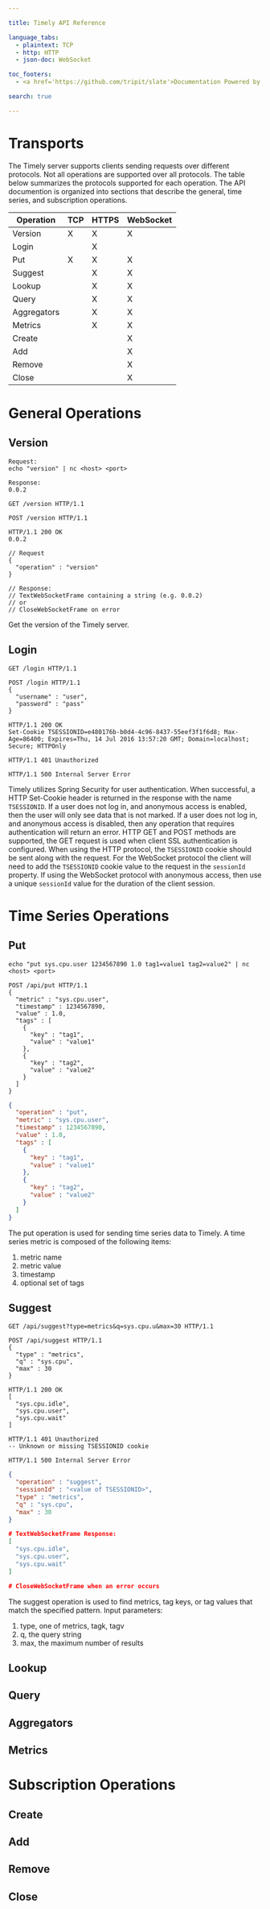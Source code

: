 ```yaml
---

title: Timely API Reference

language_tabs:
  - plaintext: TCP
  - http: HTTP
  - json-doc: WebSocket

toc_footers:
  - <a href='https://github.com/tripit/slate'>Documentation Powered by Slate</a>

search: true

---
```


# Transports

The Timely server supports clients sending requests over different protocols. Not all operations are supported over all protocols. The table below summarizes the protocols supported for each operation. The API documention is organized into sections that describe the general, time series, and subscription operations. 

Operation | TCP | HTTPS | WebSocket
----------|-----|-------|----------
Version     | X | X | X
Login       |   | X | 
Put         | X | X | X
Suggest     |   | X | X
Lookup      |   | X | X
Query       |   | X | X
Aggregators |   | X | X
Metrics     |   | X | X
Create      |   |   | X
Add         |   |   | X
Remove      |   |   | X
Close       |   |   | X

# General Operations

## Version

```plaintext
Request:
echo "version" | nc <host> <port>

Response:
0.0.2
```

```http
GET /version HTTP/1.1
```

```http
POST /version HTTP/1.1
```

```http
HTTP/1.1 200 OK
0.0.2
```

```json-doc
// Request
{
  "operation" : "version"
}

// Response:
// TextWebSocketFrame containing a string (e.g. 0.0.2)
// or
// CloseWebSocketFrame on error
```

Get the version of the Timely server.

## Login

```http
GET /login HTTP/1.1
```

```http
POST /login HTTP/1.1
{
  "username" : "user",
  "password" : "pass"
}
```

```http
HTTP/1.1 200 OK
Set-Cookie TSESSIONID=e480176b-b0d4-4c96-8437-55eef3f1f6d8; Max-Age=86400; Expires=Thu, 14 Jul 2016 13:57:20 GMT; Domain=localhost; Secure; HTTPOnly
```

```http
HTTP/1.1 401 Unauthorized
```

```http
HTTP/1.1 500 Internal Server Error
```

Timely utilizes Spring Security for user authentication. When successful, a HTTP Set-Cookie header is returned in the response with the name `TSESSIONID`. If a user does not log in, and anonymous access is enabled, then the user will only see data that is not marked. If a user does not log in, and anonymous access is disabled, then any operation that requires authentication will return an error. HTTP GET and POST methods are supported, the GET request is used when client SSL authentication is configured. When using the HTTP protocol, the `TSESSIONID` cookie should be sent along with the request. For the WebSocket protocol the client will need to add the `TSESSIONID` cookie value to the request in the `sessionId` property. If using the WebSocket protocol with anonymous access, then use a unique `sessionId` value for the duration of the client session.

# Time Series Operations

## Put

```plaintext
echo "put sys.cpu.user 1234567890 1.0 tag1=value1 tag2=value2" | nc <host> <port>
```

```http
POST /api/put HTTP/1.1
{
  "metric" : "sys.cpu.user",
  "timestamp" : 1234567890,
  "value" : 1.0,
  "tags" : [
    {
      "key" : "tag1",
      "value" : "value1"
    },
    {
      "key" : "tag2",
      "value" : "value2"
    }
  ]
}
```

```json
{
  "operation" : "put",
  "metric" : "sys.cpu.user",
  "timestamp" : 1234567890,
  "value" : 1.0,
  "tags" : [
    {
      "key" : "tag1",
      "value" : "value1"
    },
    {
      "key" : "tag2",
      "value" : "value2"
    }
  ]
}
```

The put operation is used for sending time series data to Timely. A time series metric is composed of the following items:

1. metric name
2. metric value
3. timestamp
4. optional set of tags

## Suggest

```http
GET /api/suggest?type=metrics&q=sys.cpu.u&max=30 HTTP/1.1
```

```http
POST /api/suggest HTTP/1.1
{
  "type" : "metrics",
  "q" : "sys.cpu",
  "max" : 30
}

HTTP/1.1 200 OK
[
  "sys.cpu.idle", 
  "sys.cpu.user", 
  "sys.cpu.wait"
]

HTTP/1.1 401 Unauthorized
-- Unknown or missing TSESSIONID cookie

HTTP/1.1 500 Internal Server Error
```

```json
{
  "operation" : "suggest",
  "sessionId" : "<value of TSESSIONID>",
  "type" : "metrics",
  "q" : "sys.cpu",
  "max" : 30
}

# TextWebSocketFrame Response:
[
  "sys.cpu.idle", 
  "sys.cpu.user", 
  "sys.cpu.wait"
]

# CloseWebSocketFrame when an error occurs
```

The suggest operation is used to find metrics, tag keys, or tag values that match the specified pattern. Input parameters:

1. type, one of metrics, tagk, tagv
2. q, the query string
3. max, the maximum number of results

## Lookup

## Query

## Aggregators

## Metrics

# Subscription Operations

## Create

## Add

## Remove

## Close

